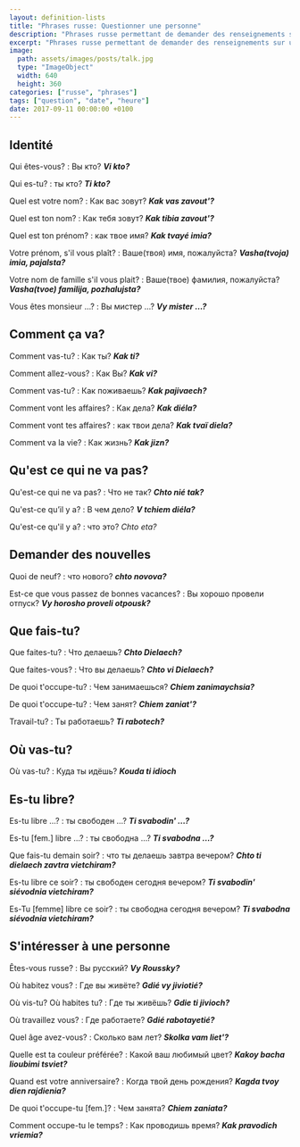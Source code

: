 ```yaml
---
layout: definition-lists
title: "Phrases russe: Questionner une personne"
description: "Phrases russe permettant de demander des renseignements sur une personne."
excerpt: "Phrases russe permettant de demander des renseignements sur une personne"
image:
  path: assets/images/posts/talk.jpg
  type: "ImageObject"
  width: 640
  height: 360
categories: ["russe", "phrases"]
tags: ["question", "date", "heure"]
date: 2017-09-11 00:00:00 +0100
---
```


## Identité

Qui êtes-vous?
: Вы кто?
*__Vi kto?__*

Qui es-tu?
: ты кто?
*__Ti kto?__*

Quel est votre nom?
: Как вас зовут?
*__Kak vas zavout'?__*

Quel est ton nom?
: Как тебя зовут?
*__Kak tibia zavout'?__*

Quel est ton prénom?
: как твое имя?
*__Kak tvayé imia?__*

Votre prénom, s'il vous plaît?
: Ваше(твоя) имя, пожалуйста?
*__Vasha(tvoja) imia, pajalsta?__*

Votre nom de famille s'il vous plait?
: Ваше(твое) фамилия, пожалуйста?
*__Vasha(tvoe) familija, pozhalujsta?__*

Vous êtes monsieur …?
: Вы мистер …?
*__Vy mister …?__*


## Comment ça va?

Comment vas-tu?
: Как ты?
*__Kak ti?__*

Comment allez-vous?
: Как Вы?
*__Kak vi?__*

Comment vas-tu?
: Как поживаешь?
*__Kak pajivaech?__*

Comment vont les affaires?
: Как дела?
*__Kak diéla?__*

Comment vont tes affaires?
: как твои дела?
*__Kak tvaï diela?__*

Comment va la vie?
: Как жизнь?
*__Kak jizn?__*


## Qu'est ce qui ne va pas?

Qu'est-ce qui ne va pas?
: Что не так?
*__Chto nié tak?__*

Qu'est-ce qu’il y a?
: В чем дело?
*__V tchiem diéla?__*

Qu'est-ce qu'il y a?
: что это?
*Chto eta?*


## Demander des nouvelles

Quoi de neuf?
: что нового?
*__chto novova?__*

Est-ce que vous passez de bonnes vacances?
: Вы хорошо провели отпуск?
*__Vy horosho proveli otpousk?__*


## Que fais-tu?

Que faites-tu?
: Что делаешь?
*__Chto Dielaech?__*

Que faites-vous?
: Что вы делаешь?
*__Chto vi Dielaech?__*

De quoi t'occupe-tu?
: Чем занимаешься?
*__Chiem zanimaychsia?__*

De quoi t'occupe-tu?
: Чем занят?
*__Chiem zaniat'?__*

Travail-tu?
: Ты работаешь?
*__Ti rabotech?__*


## Où vas-tu?

Où vas-tu?
: Куда ты идёшь?
*__Kouda ti idioch__*


## Es-tu libre?

Es-tu libre …?
: ты свободен …?
*__Ti svabodin' …?__*

Es-tu [fem.] libre …?
: ты свободна …?
*__Ti svabodna …?__*

Que fais-tu demain soir?
: что ты делаешь завтра вечером?
*__Chto ti dielaech zavtra vietchiram?__*

Es-tu libre ce soir?
: ты свободен сегодня вечером?
*__Ti svabodin' siévodnia vietchiram?__*

Es-Tu [femme] libre ce soir?
: ты свободна сегодня вечером?
*__Ti svabodna siévodnia vietchiram?__*


## S'intéresser à une personne

Êtes-vous russe?
: Вы русский?
*__Vy Roussky?__*

Où habitez vous?
: Где вы живёте?
*__Gdié vy jiviotié?__*

Où vis-tu? Où habites tu?
: Где ты живёшь?
*__Gdie ti jivioch?__*

Où travaillez vous?
: Где работаете?
*__Gdié rabotayetié?__*

Quel âge avez-vous?
: Сколько вaм лeт?
*__Skolka vam liet'?__*

Quelle est ta couleur préférée?
: Какой ваш любимый цвет?
*__Kakoy bacha lioubimi tsviet?__*

Quand est votre anniversaire?
: Когда твой день рождения?
*__Kagda tvoy dien rajdienia?__*

De quoi t'occupe-tu [fem.]?
: Чем занята?
*__Chiem zaniata?__*

Comment occupe-tu le temps?
: Как проводишь время?
*__Kak pravodich vriemia?__*
